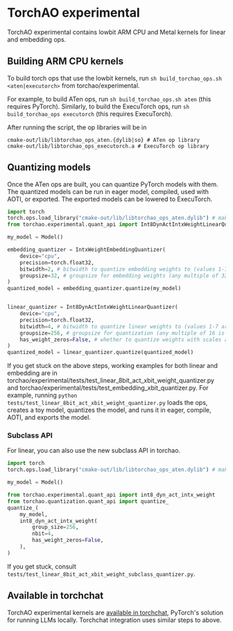 # TorchAO experimental

TorchAO experimental contains lowbit ARM CPU and Metal kernels for linear and
embedding ops.

## Building ARM CPU kernels

To build torch ops that use the lowbit kernels, run
`sh build_torchao_ops.sh <aten|executorch>` from torchao/experimental.

For example, to build ATen ops, run `sh build_torchao_ops.sh aten` (this
requires PyTorch). Similarly, to build the ExecuTorch ops, run
`sh build_torchao_ops executorch` (this requires ExecuTorch).

After running the script, the op libraries will be in

```
cmake-out/lib/libtorchao_ops_aten.{dylib|so} # ATen op library
cmake-out/lib/libtorchao_ops_executorch.a # ExecuTorch op library
```

## Quantizing models

Once the ATen ops are built, you can quantize PyTorch models with them. The
quantized models can be run in eager model, compiled, used with AOTI, or
exported. The exported models can be lowered to ExecuTorch.

```python
import torch
torch.ops.load_library("cmake-out/lib/libtorchao_ops_aten.dylib") # make sure this path is correct on your machine
from torchao.experimental.quant_api import Int8DynActIntxWeightLinearQuantizer, IntxWeightEmbeddingQuantizer

my_model = Model()

embedding_quantizer = IntxWeightEmbeddingQuantizer(
    device="cpu",
    precision=torch.float32,
    bitwidth=2, # bitwidth to quantize embedding weights to (values 1-7 are supported)
    groupsize=32, # groupsize for embedding weights (any multiple of 32 is supported)
)
quantized_model = embedding_quantizer.quantize(my_model)


linear_quantizer = Int8DynActIntxWeightLinearQuantizer(
    device="cpu",
    precision=torch.float32,
    bitwidth=4, # bitwidth to quantize linear weights to (values 1-7 are supported)
    groupsize=256, # groupsize for quantization (any multiple of 16 is supported)
    has_weight_zeros=False, # whether to quantize weights with scales and zeros, or scales-only
)
quantized_model = linear_quantizer.quantize(quantized_model)
```

If you get stuck on the above steps, working examples for both linear and
embedding are in
torchao/experimental/tests/test_linear_8bit_act_xbit_weight_quantizer.py and
torchao/experimental/tests/test_embedding_xbit_quantizer.py. For example,
running `python tests/test_linear_8bit_act_xbit_weight_quantizer.py` loads the
ops, creates a toy model, quantizes the model, and runs it in eager, compile,
AOTI, and exports the model.

### Subclass API

For linear, you can also use the new subclass API in torchao.

```python
import torch
torch.ops.load_library("cmake-out/lib/libtorchao_ops_aten.dylib") # make sure this path is correct on your machine

my_model = Model()

from torchao.experimental.quant_api import int8_dyn_act_intx_weight
from torchao.quantization.quant_api import quantize_
quantize_(
    my_model,
    int8_dyn_act_intx_weight(
        group_size=256,
        nbit=4,
        has_weight_zeros=False,
    ),
)
```

If you get stuck, consult
`tests/test_linear_8bit_act_xbit_weight_subclass_quantizer.py`.

## Available in torchchat

TorchAO experimental kernels are
[available in torchchat](https://github.com/pytorch/torchchat/blob/main/docs/quantization.md#experimental-torchao-lowbit-kernels),
PyTorch's solution for running LLMs locally. Torchchat integration uses similar
steps to above.
